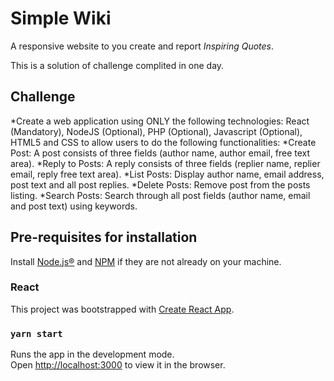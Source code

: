 
# Simple Wiki

A responsive website to you create and report *Inspiring Quotes*.

This is a solution of challenge complited in one day.

## Challenge

*Create a web application using ONLY the following technologies: React (Mandatory), NodeJS (Optional), PHP (Optional), Javascript (Optional), HTML5 and CSS to allow users to do the following functionalities:
*Create Post: A post consists of three fields (author name, author email, free text area).
*Reply to Posts: A reply consists of three fields (replier name, replier email, reply free text area).
*List Posts: Display author name, email address, post text and all post replies.
*Delete Posts: Remove post from the posts listing.
*Search Posts: Search through all post fields (author name, email and post text) using keywords.

## Pre-requisites for installation

Install [Node.js®](https://nodejs.org/en/download/) and [NPM](https://www.npmjs.com/get-npm) if they are not already on your machine.

### React

This project was bootstrapped with [Create React App](https://github.com/facebook/create-react-app).

### `yarn start`

Runs the app in the development mode.<br />
Open [http://localhost:3000](http://localhost:3000) to view it in the browser.


